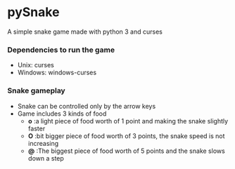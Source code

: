 # pySnake
A simple snake game made with python 3 and curses

### Dependencies to run the game
* Unix: curses
* Windows: windows-curses

### Snake gameplay
* Snake can be controlled only by the arrow keys
* Game includes 3 kinds of food
  * **o**   :a light piece of food worth of 1 point and making the snake slightly faster
  * **O**   :bit bigger piece of food worth of 3 points, the snake speed is not increasing
  * **@**  :The biggest piece of food worth of 5 points and the snake slows down a step

